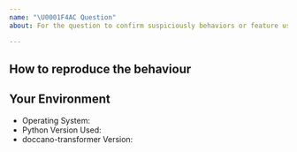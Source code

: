 ```yaml
---
name: "\U0001F4AC Question"
about: For the question to confirm suspiciously behaviors or feature usage. Please use StackOverflow if your question is general usage or help with your environment

---
```


How to reproduce the behaviour
---------
<!-- Before submitting an issue, make sure to check the docs and closed issues and FAQ to see if any of the solutions work for you.  -->

<!--
Include a code example or the steps that led to the problem. Please try to be as specific as possible. -->

Your Environment
---------
<!-- Include details of your environment. -->

*   Operating System:
*   Python Version Used:
*   doccano-transformer Version:

